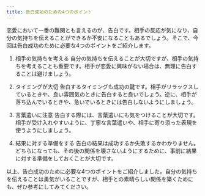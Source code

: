 ```yaml
---
title: 告白成功のための4つのポイント
---
```


恋愛において一番の難関とも言えるのが、告白です。相手の反応が気になり、自分の気持ちを伝えることができるか不安になることもあるでしょう。そこで、今回は告白成功のために必要な4つのポイントをご紹介します。

1. 相手の気持ちを考える
自分の気持ちを伝えることが大切ですが、相手の気持ちを考えることも重要です。相手が恋愛に興味がない場合は、無理に告白することは避けましょう。

2. タイミングが大切
告白するタイミングも成功の鍵です。相手がリラックスしているときや、良い雰囲気のときに告白すると良いでしょう。逆に、相手が落ち込んでいるときや、急いでいるときには告白しないようにしましょう。

3. 言葉遣いに注意
告白する際には、言葉遣いにも気をつけることが大切です。相手が受け入れやすいように、丁寧な言葉遣いや、相手に寄り添った表現を使うようにしましょう。

4. 結果に対する準備をする
告白の結果は成功するか失敗するかわかりません。どちらになっても、その後の関係を壊さないようにするために、事前に結果に対する準備をしておくことが大切です。

以上、告白成功のために必要な4つのポイントをご紹介しました。自分の気持ちを伝えることは勇気がいることですが、相手との素晴らしい関係を築くためにも、ぜひ参考にしてみてください。
